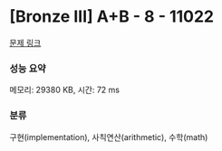 # [Bronze III] A+B - 8 - 11022 

[문제 링크](https://www.acmicpc.net/problem/11022) 

### 성능 요약

메모리: 29380 KB, 시간: 72 ms

### 분류

구현(implementation), 사칙연산(arithmetic), 수학(math)

